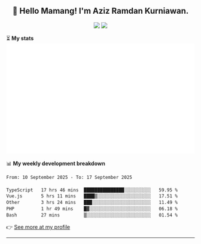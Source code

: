 <h2 align="center">👋 Hello Mamang! I'm Aziz Ramdan Kurniawan.</h2>  
<p align="center">
  <img src="https://komarev.com/ghpvc/?username=azizramdan">
  <img src="https://wakatime.com/badge/user/90056fa0-4c31-4eca-954e-2a3ac05896f9.svg">
</p>
    
⏳ **My stats**  
![](https://raw.githubusercontent.com/azizramdan/github-stats/master/generated/overview.svg#gh-dark-mode-only)

📊 **My weekly development breakdown**
<!--START_SECTION:waka-->

```txt
From: 10 September 2025 - To: 17 September 2025

TypeScript   17 hrs 46 mins  ███████████████░░░░░░░░░░   59.95 %
Vue.js       5 hrs 11 mins   ████▒░░░░░░░░░░░░░░░░░░░░   17.51 %
Other        3 hrs 24 mins   ███░░░░░░░░░░░░░░░░░░░░░░   11.49 %
PHP          1 hr 49 mins    █▓░░░░░░░░░░░░░░░░░░░░░░░   06.18 %
Bash         27 mins         ▒░░░░░░░░░░░░░░░░░░░░░░░░   01.54 %
```

<!--END_SECTION:waka-->
👉 [See more at my profile](https://wakatime.com/@azizramdan)
***
